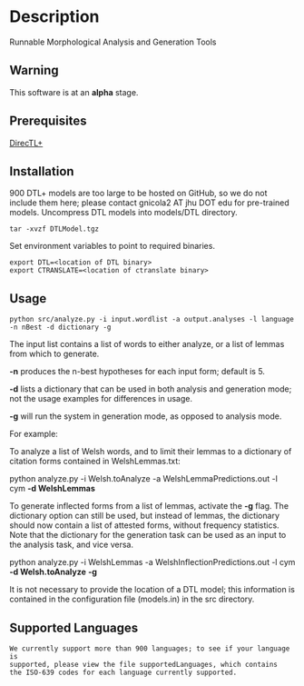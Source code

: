 # Description 
Runnable Morphological Analysis and Generation Tools 

## Warning

This software is at an **alpha** stage. 

## Prerequisites

[DirecTL+](https://github.com/GarrettNicolai/DTLM)




## Installation
900 DTL+ models are too large to be hosted on GitHub, so we do not include them here; please contact gnicola2 AT jhu DOT edu for pre-trained models.
Uncompress DTL models into models/DTL directory.

```
tar -xvzf DTLModel.tgz
```

Set environment variables to point to required binaries.

```
export DTL=<location of DTL binary>
export CTRANSLATE=<location of ctranslate binary>
```

## Usage

```
python src/analyze.py -i input.wordlist -a output.analyses -l language -n nBest -d dictionary -g
```
The input list contains a list of words to either analyze, or a list of lemmas
from which to generate.  

**-n** produces the n-best hypotheses for each input form; default is 5.

**-d** lists a dictionary that can be used in both analysis and generation mode; not the usage examples for differences in usage.

**-g** will run the system in generation mode, as opposed to analysis mode.


For example:

To analyze a list of Welsh words, and to limit their lemmas to a dictionary of citation forms contained in WelshLemmas.txt:

python analyze.py -i Welsh.toAnalyze -a WelshLemmaPredictions.out -l cym **-d WelshLemmas**

To generate inflected forms from a list of lemmas, activate the **-g** flag.  The dictionary option can still be used, but instead of lemmas, the dictionary should now contain a list of attested forms, without frequency statistics. Note that the dictionary for the generation task can be used as an input to the analysis task, and vice versa. 

python analyze.py -i WelshLemmas -a WelshInflectionPredictions.out -l cym **-d Welsh.toAnalyze** **-g**


It is not necessary to provide the location of a DTL model; this information is contained in the configuration file (models.in) in the src directory.




## Supported Languages

```
We currently support more than 900 languages; to see if your language is
supported, please view the file supportedLanguages, which contains
the ISO-639 codes for each language currently supported.
```
